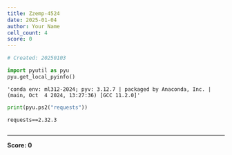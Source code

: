 ```yaml
---
title: Zzemp-4524
date: 2025-01-04
author: Your Name
cell_count: 4
score: 0
---
```


```python
# Created: 20250103
```


```python
import pyutil as pyu
pyu.get_local_pyinfo()
```




    'conda env: ml312-2024; pyv: 3.12.7 | packaged by Anaconda, Inc. | (main, Oct  4 2024, 13:27:36) [GCC 11.2.0]'




```python
print(pyu.ps2("requests"))
```

    requests==2.32.3
    



```python

```


---
**Score: 0**